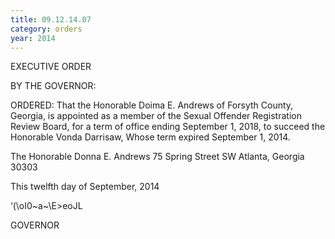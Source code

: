 ```yaml
---
title: 09.12.14.07
category: orders
year: 2014
---
```

 

EXECUTIVE ORDER

BY THE GOVERNOR:

ORDERED: That the Honorable Doima E. Andrews of Forsyth County, Georgia,
is appointed as a member of the Sexual Offender Registration
Review Board, for a term of office ending September 1, 2018, to
succeed the Honorable Vonda Darrisaw, Whose term expired
September 1, 2014.

The Honorable Donna E. Andrews
75 Spring Street SW
Atlanta, Georgia 30303

This twelfth day of September, 2014

‘(\oI0~a~\E>eoJL

GOVERNOR

